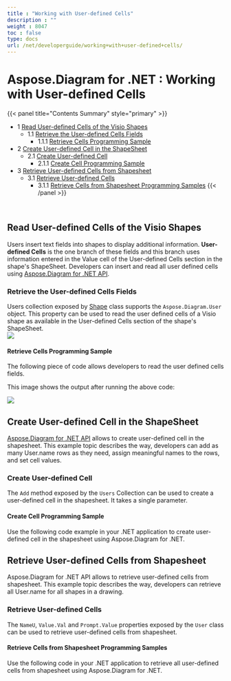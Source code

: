 ```yaml
---
title : "Working with User-defined Cells" 
description : "" 
weight : 8047 
toc : false
type: docs
url: /net/developerguide/working+with+user-defined+cells/
---
```


# Aspose.Diagram for .NET : Working with User-defined Cells


{{< panel title="Contents Summary" style="primary" >}}
*   1 [Read User-defined Cells of the Visio Shapes](#read-user-defined-cells-of-the-visio-shapes)
    *   1.1 [Retrieve the User-defined Cells Fields](#retrieve-the-user-defined-cells-fields)
        *   1.1.1 [Retrieve Cells Programming Sample](#retrieve-cells-programming-sample)
*   2 [Create User-defined Cell in the ShapeSheet](#create-user-defined-cell-in-the-shapesheet)
    *   2.1 [Create User-defined Cell](#create-user-defined-cell)
        *   2.1.1 [Create Cell Programming Sample](#create-cell-programming-sample)
*   3 [Retrieve User-defined Cells from Shapesheet](#retrieve-user-defined-cells-from-shapesheet)
    *   3.1 [Retrieve User-defined Cells](#retrieve-user-defined-cells)
        *   3.1.1 [Retrieve Cells from Shapesheet Programming Samples](#retrieve-cells-from-shapesheet-programming-samples)
{{< /panel >}}
 

 

## Read User-defined Cells of the Visio Shapes

Users insert text fields into shapes to display additional information. **User-defined Cells** is the one branch of these fields and this branch uses information entered in the Value cell of the User-defined Cells section in the shape's ShapeSheet. Developers can insert and read all user defined cells using [Aspose.Diagram for .NET API](http://www.aspose.com/.net/diagram-component.aspx).

### Retrieve the User-defined Cells Fields

Users collection exposed by [Shape](http://www.aspose.com/api/net/diagram/aspose.diagram/shape) class supports the `Aspose.Diagram.User` object. This property can be used to read the user defined cells of a Visio shape as available in the User-defined Cells section of the shape's ShapeSheet.  
![](https://docs2.aspose.com/diagram/net/attachments/18350135/18546987.png)

#### Retrieve Cells Programming Sample

The following piece of code allows developers to read the user defined cells fields.

  
This image shows the output after running the above code:  
  
![](https://docs2.aspose.com/diagram/net/attachments/18350135/18546990.png)

## Create User-defined Cell in the ShapeSheet

[Aspose.Diagram for .NET API](http://www.aspose.com/.net/diagram-component.aspx) allows to create user-defined cell in the shapesheet. This example topic describes the way, developers can add as many User.name rows as they need, assign meaningful names to the rows, and set cell values.

### Create User-defined Cell

The `Add` method exposed by the `Users` Collection can be used to create a user-defined cell in the shapesheet. It takes a single parameter.

#### Create Cell Programming Sample

Use the following code example in your .NET application to create user-defined cell in the shapesheet using Aspose.Diagram for .NET.

## Retrieve User-defined Cells from Shapesheet

Aspose.Diagram for .NET API allows to retrieve user-defined cells from shapesheet. This example topic describes the way, developers can retrieve all User.name for all shapes in a drawing.

### Retrieve User-defined Cells

The `NameU`, `Value.Val` and `Prompt.Value` properties exposed by the `User` class can be used to retrieve user-defined cells from shapesheet.

#### Retrieve Cells from Shapesheet Programming Samples

Use the following code in your .NET application to retrieve all user-defined cells from shapesheet using Aspose.Diagram for .NET.

